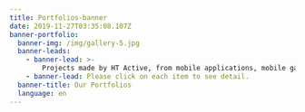 ```yaml
---
title: Portfolios-banner
date: 2019-11-27T03:35:08.107Z
banner-portfolio:
  banner-img: /img/gallery-5.jpg
  banner-leads:
    - banner-lead: >-
        Projects made by HT Active, from mobile applications, mobile games to website. Our products work perfectly on Android, iOS and Windows.
    - banner-lead: Please click on each item to see detail.
  banner-title: Our Portfolios
  language: en
---
```

